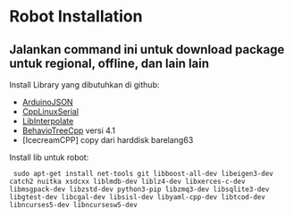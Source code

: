 # Robot Installation

## Jalankan command ini untuk download package untuk regional, offline, dan lain lain 

Install Library yang dibutuhkan di github:

- [ArduinoJSON](https://github.com/bblanchon/ArduinoJson.git)
- [CppLinuxSerial](https://github.com/gbmhunter/CppLinuxSerial.git)
- [LibInterpolate](https://github.com/CD3/libInterpolate.git)
- [BehavioTreeCpp](https://github.com/BehaviorTree/BehaviorTree.CPP.git) versi 4.1
- [IcecreamCPP] copy dari harddisk barelang63

Install lib untuk robot:
```
 sudo apt-get install net-tools git libboost-all-dev libeigen3-dev catch2 nuitka xsdcxx liblmdb-dev liblz4-dev libxerces-c-dev libmsgpack-dev libzstd-dev python3-pip libzmq3-dev libsqlite3-dev libgtest-dev libcgal-dev libsisl-dev libyaml-cpp-dev libtcod-dev libncurses5-dev libncursesw5-dev 
```
